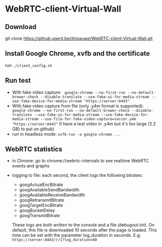 # WebRTC-client-Virtual-Wall
## Download
git clone https://github.ugent.be/dripauwe/WebRTC-client-Virtual-Wall.git

## Install Google Chrome, xvfb and the certificate
run ``` ./client_config.sh ```

## Run test
- With fake video capture: ``` google-chrome --no-first-run --no-default-brower-check --disable-translate --use-fake-ui-for-media-stream --use-fake-device-for-media-stream "https://server:8443"```
- With fake video capture from file (only .y4m format is supported): ``` google-chrome --no-first-run --no-default-brower-check --disable-translate --use-fake-ui-for-media-stream --use-fake-device-for-media-stream --use-file-for-fake-video-capture=soccer.y4m "https://server:8443"```
  (I have a test video in .y4m but it's too large (2.2 GB) to put on github)
- run in headless mode: ``` xvfb-run -a google-chrome ... ``` 

## WebRTC statistics
- in Chrome: go to chrome://webrtc-internals to see realtime WebRTC events and graphs
- logging to file: each second, the client logs the following bitrates:
  - googActualEncBitrate
  - googAvailableSendBandwidth 
  - googAvailableReceiveBandwidth 
  - googRetransmitBitrate
  - googTargetEncBitrate 
  - googBucketDelay
  - googTransmitBitrate 

  These logs are both written to the console and a file (debugout.txt). On default, this file is downloaded 10 seconds after the page is loaded. This time can be set with the parameter log_duration in seconds. E.g: ``` https://server:8443/r/1?log_duration=60 ```
